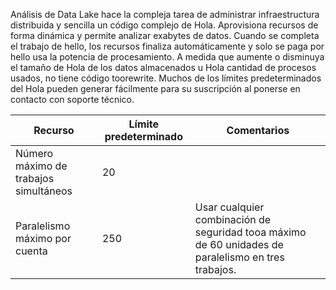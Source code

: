 Análisis de Data Lake hace la compleja tarea de administrar infraestructura distribuida y sencilla un código complejo de Hola. Aprovisiona recursos de forma dinámica y permite analizar exabytes de datos. Cuando se completa el trabajo de hello, los recursos finaliza automáticamente y solo se paga por hello usa la potencia de procesamiento. A medida que aumente o disminuya el tamaño de Hola de los datos almacenados u Hola cantidad de procesos usados, no tiene código toorewrite. Muchos de los límites predeterminados del Hola pueden generar fácilmente para su suscripción al ponerse en contacto con soporte técnico. 

| **Recurso** | **Límite predeterminado** | **Comentarios** |
| --- | --- | --- |
| Número máximo de trabajos simultáneos |20 | | |
| Paralelismo máximo por cuenta |250 |Usar cualquier combinación de seguridad tooa máximo de 60 unidades de paralelismo en tres trabajos. |

